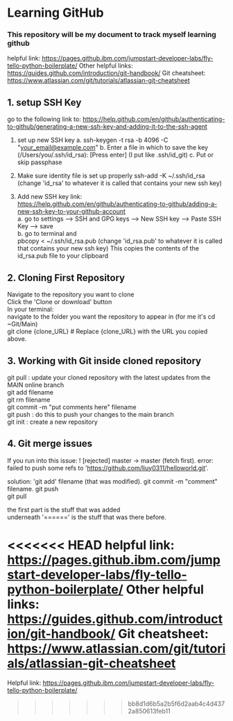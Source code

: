 # Learning GitHub
### This repository will be my document to track myself learning github

 helpful link: https://pages.github.ibm.com/jumpstart-developer-labs/fly-tello-python-boilerplate/
Other helpful links: https://guides.github.com/introduction/git-handbook/
Git cheatsheet: https://www.atlassian.com/git/tutorials/atlassian-git-cheatsheet


## 1. setup SSH Key
go to the following link to: https://help.github.com/en/github/authenticating-to-github/generating-a-new-ssh-key-and-adding-it-to-the-ssh-agent
1. set up new SSH key
  a. ssh-keygen -t rsa -b 4096 -C "your_email@example.com"
  b. Enter a file in which to save the key (/Users/you/.ssh/id_rsa): [Press enter] (I put like .ssh/id_git)
  c. Put or skip passphase 

2. Make sure identity file is set up properly
  ssh-add -K ~/.ssh/id_rsa (change 'id_rsa' to whatever it is called that contains your new ssh key)
3. Add new SSH key
  link: https://help.github.com/en/github/authenticating-to-github/adding-a-new-ssh-key-to-your-github-account <br />
  a. go to settings --> SSH and GPG keys --> New SSH key --> Paste SSH Key --> save <br />
  b. go to terminal and <br />
    pbcopy < ~/.ssh/id_rsa.pub (change 'id_rsa.pub' to whatever it is called that contains your new ssh key)
    This copies the contents of the id_rsa.pub file to your clipboard

## 2. Cloning First Repository
Navigate to the repository you want to clone <br />
Click the 'Clone or download' button <br />
In your terminal: <br />
navigate to the folder you want the repository to appear in (for me it's cd ~Git/Main) <br />
git clone {clone_URL}  # Replace {clone_URL} with the URL you copied above. <br />

## 3. Working with Git inside cloned repository
git pull : update your cloned repository with the latest updates from the MAIN online branch <br />
git add filename <br />
git rm filename <br />
git commit -m "put comments here" filename <br />
git push : do this to push your changes to the main branch <br />
git init : create a new repository <br />

## 4. Git merge issues
If you run into this issue:  ! [rejected]        master -> master (fetch first). 
error: failed to push some refs to 'https://github.com/liuy0311/helloworld.git'.  

solution: 'git add' filename (that was modified). 
git commit -m "comment" filename. 
git push  
git pull  

the first part is the stuff that was added  
underneath '======' is the stuff that was there before. 

<<<<<<< HEAD
 helpful link: https://pages.github.ibm.com/jumpstart-developer-labs/fly-tello-python-boilerplate/
Other helpful links: https://guides.github.com/introduction/git-handbook/
Git cheatsheet: https://www.atlassian.com/git/tutorials/atlassian-git-cheatsheet
=======
Helpful link: https://pages.github.ibm.com/jumpstart-developer-labs/fly-tello-python-boilerplate/

>>>>>>> bb8d1d6b5a2b5f6d2aab4c4d4372a850613feb11
